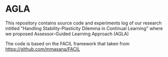 # AGLA 

This repository contains source code and experiments log of our research intitled "Handling Stability-Plasticity Dilemma in Continual Learning" where we proposed Assessor-Guided Learning Approach (AGLA)

The code is based on the FACIL framework that taken from https://github.com/mmasana/FACIL
